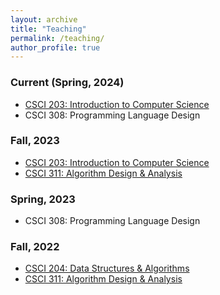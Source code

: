 ```yaml
---
layout: archive
title: "Teaching"
permalink: /teaching/
author_profile: true
---
```

### Current (Spring, 2024)
- [CSCI 203: Introduction to Computer Science](https://csci.courses.bucknell.edu/203/csci-203-03-spring-2024/)
- CSCI 308: Programming Language Design

### Fall, 2023
- [CSCI 203: Introduction to Computer Science](https://csci20302fa2023.courses.bucknell.edu)
- [CSCI 311: Algorithm Design & Analysis](https://csci31102fa2023.courses.bucknell.edu)
  
### Spring, 2023
- CSCI 308: Programming Language Design

### Fall, 2022

- [CSCI 204: Data Structures & Algorithms](https://csci20402fa2022.courses.bucknell.edu)
- [CSCI 311: Algorithm Design & Analysis](https://csci31103fa2022.courses.bucknell.edu)

<!--
### Past (Denison University)

- FYS 102: Algorithmics 
- FYS 102: Bioinformatics
- CS 111: Discovering Computer Science: Scientific Data and Dynamics
- CS 112: Discovering Computer Science: Markets, Polls, and Social Networks
- CS 171: Introduction to Computer Science (retired)
- CS 173: Intermediate Computer Science
- CS 174: Discrete Mathematics for CS
- CS 200: DNA Algorithms
- CS 200: Mathematical Typesetting with LaTeX 
- CS 200: Mac OS X Programming 
- CS 200: Chemoinformatics 
- CS 200: Relational Databases and SQL
- CS 234: Mathematical Foundations of Computer Science
- CS 271: Data Structures
- CS 272: Data Structures & Algorithm Analysis II (retired)
- CS/MATH 275: Graph Theory (retired)
- CS 281: Computer Organization
- CS/BIOL 309: Computational Biology
- CS/MATH 334: Theory of Computation
- CS 371: Design and Analysis of Algorithms
- CS 372: Operating Systems
- CS 375: Computer Networks
- CS 377: Database Systems
- CS 401: Natural Language Processing
-->
